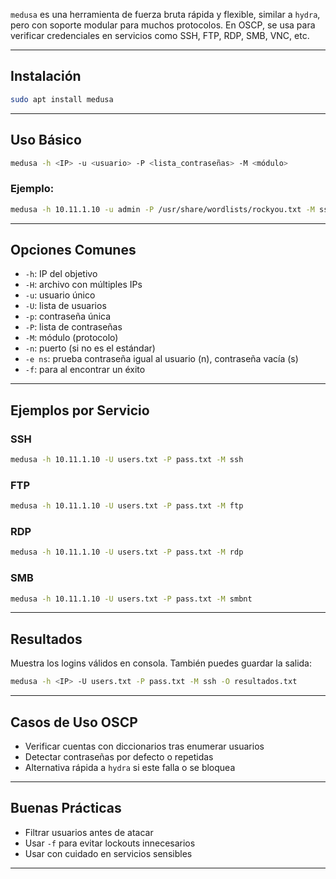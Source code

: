 `medusa` es una herramienta de fuerza bruta rápida y flexible, similar a `hydra`, pero con soporte modular para muchos protocolos. En OSCP, se usa para verificar credenciales en servicios como SSH, FTP, RDP, SMB, VNC, etc.

---

## Instalación

```bash
sudo apt install medusa
```

---

## Uso Básico

```bash
medusa -h <IP> -u <usuario> -P <lista_contraseñas> -M <módulo>
```

### Ejemplo:
```bash
medusa -h 10.11.1.10 -u admin -P /usr/share/wordlists/rockyou.txt -M ssh
```

---

## Opciones Comunes

- `-h`: IP del objetivo
- `-H`: archivo con múltiples IPs
- `-u`: usuario único
- `-U`: lista de usuarios
- `-p`: contraseña única
- `-P`: lista de contraseñas
- `-M`: módulo (protocolo)
- `-n`: puerto (si no es el estándar)
- `-e ns`: prueba contraseña igual al usuario (n), contraseña vacía (s)
- `-f`: para al encontrar un éxito

---

## Ejemplos por Servicio

### SSH
```bash
medusa -h 10.11.1.10 -U users.txt -P pass.txt -M ssh
```

### FTP
```bash
medusa -h 10.11.1.10 -U users.txt -P pass.txt -M ftp
```

### RDP
```bash
medusa -h 10.11.1.10 -U users.txt -P pass.txt -M rdp
```

### SMB
```bash
medusa -h 10.11.1.10 -U users.txt -P pass.txt -M smbnt
```

---

## Resultados

Muestra los logins válidos en consola. También puedes guardar la salida:
```bash
medusa -h <IP> -U users.txt -P pass.txt -M ssh -O resultados.txt
```

---

## Casos de Uso OSCP

- Verificar cuentas con diccionarios tras enumerar usuarios
- Detectar contraseñas por defecto o repetidas
- Alternativa rápida a `hydra` si este falla o se bloquea

---

## Buenas Prácticas

- Filtrar usuarios antes de atacar
- Usar `-f` para evitar lockouts innecesarios
- Usar con cuidado en servicios sensibles

---
